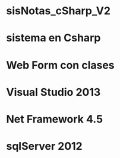 # sisNotas_cSharp_V2
# sistema en Csharp
# Web Form con clases
# Visual Studio 2013
# Net Framework  4.5
# sqlServer 2012
